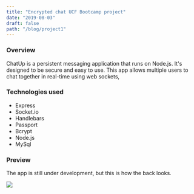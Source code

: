 ```yaml
---
title: "Encrypted chat UCF Bootcamp project"
date: "2019-08-03"
draft: false
path: "/blog/project1"
---
```


### Overview 

  ChatUp is a persistent messaging application that runs on Node.js. It's designed to be secure and easy to use. This app allows multiple users to chat together in real-time using web sockets,
 
### Technologies used  

- Express
- Socket.io
- Handlebars
- Passport 
- Bcrypt
- Node.js
- MySql

### Preview

The app is still under development, but this is how the back looks. 

![](https://youtu.be/L1lBbNNcq8M)
